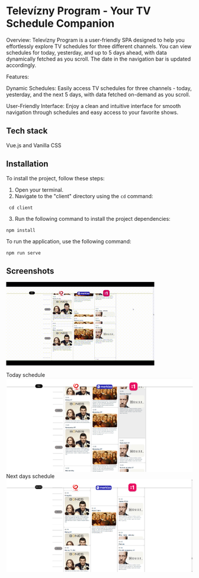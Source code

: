 # Televízny Program - Your TV Schedule Companion

Overview:
Televízny Program is a user-friendly SPA designed to help you effortlessly explore TV schedules for three different channels. You can view schedules for today, yesterday, and up to 5 days ahead, with data dynamically fetched as you scroll. The date in the navigation bar is updated accordingly.

Features:

Dynamic Schedules: Easily access TV schedules for three channels - today, yesterday, and the next 5 days, with data fetched on-demand as you scroll.

User-Friendly Interface: Enjoy a clean and intuitive interface for smooth navigation through schedules and easy access to your favorite shows.

## Tech stack
Vue.js and Vanilla CSS

## Installation

To install the project, follow these steps:

1. Open your terminal.
2. Navigate to the "client" directory using the `cd` command:
```console
 cd client
```
3. Run the following command to install the project dependencies:
 ```console
npm install
```
To run the application, use the following command:
```console
npm run serve 
```
## Screenshots

![Home page gif](/client/public/telzoznam.gif)

Today schedule
![Today schedule](/client/public/dnes.png)
Next days schedule
![Next days schedule](/client/public//zajtra.png)